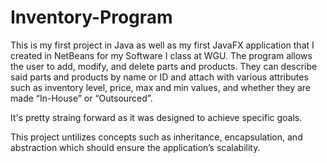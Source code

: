# Inventory-Program

This is my first project in Java as well as my first JavaFX application that I created in NetBeans for my Software I class at WGU. 
The program allows the user to add, modify, and delete parts and products. They can describe said parts and products by name or ID 
and attach with various attributes such as inventory level, price, max and min values, and whether they are made “In-House” or 
“Outsourced”.

It's pretty straing forward as it was designed to achieve specific goals.

This project untilizes concepts such as inheritance, encapsulation, and abstraction which should ensure the application’s scalability.
